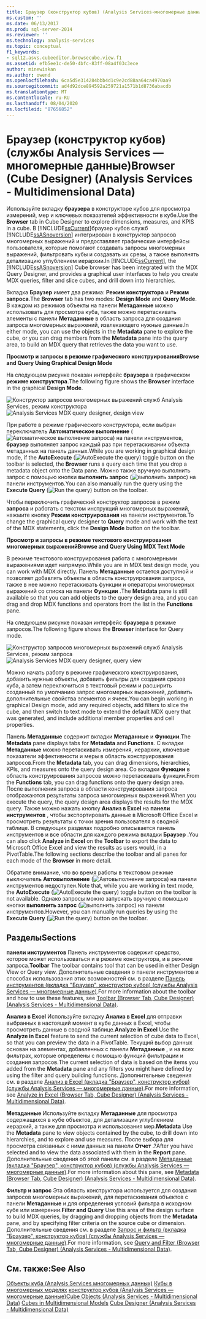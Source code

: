 ```yaml
---
title: Браузер (конструктор кубов) (Analysis Services-многомерные данные) | Документация Майкрософт
ms.custom: ''
ms.date: 06/13/2017
ms.prod: sql-server-2014
ms.reviewer: ''
ms.technology: analysis-services
ms.topic: conceptual
f1_keywords:
- sql12.asvs.cubeeditor.browsecube.view.f1
ms.assetid: efb5ee1c-de50-4bfc-83ff-08a4f03c3ece
author: minewiskan
ms.author: owend
ms.openlocfilehash: 6ca5d5e314284bbb4d1c9e2cd88aa64ca4970aa9
ms.sourcegitcommit: ad4d92dce894592a259721a1571b1d8736abacdb
ms.translationtype: MT
ms.contentlocale: ru-RU
ms.lasthandoff: 08/04/2020
ms.locfileid: "87656852"
---
```

# <a name="browser-cube-designer-analysis-services---multidimensional-data"></a><span data-ttu-id="054d1-102">Браузер (конструктор кубов) (службы Analysis Services — многомерные данные)</span><span class="sxs-lookup"><span data-stu-id="054d1-102">Browser (Cube Designer) (Analysis Services - Multidimensional Data)</span></span>
  <span data-ttu-id="054d1-103">Используйте вкладку **браузера** в конструкторе кубов для просмотра измерений, мер и ключевых показателей эффективности в кубе.</span><span class="sxs-lookup"><span data-stu-id="054d1-103">Use the **Browser** tab in Cube Designer to explore dimensions, measures, and KPIS in a cube.</span></span> <span data-ttu-id="054d1-104">В [!INCLUDE[ssCurrent](../includes/sscurrent-md.md)]браузер кубов служб [!INCLUDE[ssASnoversion](../includes/ssasnoversion-md.md)] интегрирован в конструктор запросов многомерных выражений и предоставляет графические интерфейсы пользователя, которые помогают создавать запросы многомерных выражений, фильтровать кубы и создавать их срезы, а также выполнять детализацию углублением иерархии.</span><span class="sxs-lookup"><span data-stu-id="054d1-104">In [!INCLUDE[ssCurrent](../includes/sscurrent-md.md)], the [!INCLUDE[ssASnoversion](../includes/ssasnoversion-md.md)] Cube browser has been integrated with the MDX Query Designer, and provides a graphical user interfaces to help you create MDX queries, filter and slice cubes, and drill down into hierarchies.</span></span>

 <span data-ttu-id="054d1-105">Вкладка **Браузер** имеет два режима: **Режим конструктора** и **Режим запроса**.</span><span class="sxs-lookup"><span data-stu-id="054d1-105">The **Browser** tab has two modes: **Design Mode** and **Query Mode**.</span></span> <span data-ttu-id="054d1-106">В каждом из режимов объекты на панели **Метаданные** можно использовать для просмотра куба, также можно перетаскивать элементы с панели **Метаданные** в область запроса для создания запроса многомерных выражений, извлекающего нужные данные.</span><span class="sxs-lookup"><span data-stu-id="054d1-106">In either mode, you can use the objects in the **Metadata** pane to explore the cube, or you can drag members from the **Metadata** pane into the query area, to build an MDX query that retrieves the data you want to use.</span></span>

 <span data-ttu-id="054d1-107">**Просмотр и запросы в режиме графического конструирования**</span><span class="sxs-lookup"><span data-stu-id="054d1-107">**Browse and Query Using Graphical Design Mode**</span></span>

 <span data-ttu-id="054d1-108">На следующем рисунке показан интерфейс **браузера** в графическом **режиме конструктора**.</span><span class="sxs-lookup"><span data-stu-id="054d1-108">The following figure shows the **Browser** interface in the graphical **Design Mode**.</span></span>

 <span data-ttu-id="054d1-109">![Конструктор запросов многомерных выражений служб Analysis Services, режим конструктора](media/rsqd-dsawas-mdx-designmode.gif "Конструктор запросов многомерных выражений служб Analysis Services, режим конструктора")</span><span class="sxs-lookup"><span data-stu-id="054d1-109">![Analysis Services MDX query designer, design view](media/rsqd-dsawas-mdx-designmode.gif "Analysis Services MDX query designer, design view")</span></span>

 <span data-ttu-id="054d1-110">При работе в режиме графического конструктора, если выбран переключатель **Автоматическое выполнение** (![Автоматическое выполнение запроса](media/rsqdicon-autoexecute.gif "Автоматическое выполнение запроса")) на панели инструментов, **браузер** выполняет запрос каждый раз при перетаскивании объекта метаданных на панель данных.</span><span class="sxs-lookup"><span data-stu-id="054d1-110">While you are working in graphical design mode, if the **AutoExecute** (![AutoExecute the query](media/rsqdicon-autoexecute.gif "AutoExecute the query")) toggle button on the toolbar is selected, the **Browser** runs a query each time that you drop a metadata object onto the Data pane.</span></span> <span data-ttu-id="054d1-111">Можно также вручную выполнить запрос с помощью кнопки **выполнить запрос** (![выполнить запрос](media/rsqdicon-run.gif "Выполнить запрос")) на панели инструментов.</span><span class="sxs-lookup"><span data-stu-id="054d1-111">You can also manually run the query using the **Execute Query** (![Run the query](media/rsqdicon-run.gif "Run the query")) button on the toolbar.</span></span>

 <span data-ttu-id="054d1-112">Чтобы переключить графический конструктор запросов в режим **запроса** и работать с текстом инструкций многомерных выражений, нажмите кнопку **Режим конструирования** на панели инструментов.</span><span class="sxs-lookup"><span data-stu-id="054d1-112">To change the graphical query designer to **Query** mode and work with the text of the MDX statements, click the **Design Mode** button on the toolbar.</span></span>

 <span data-ttu-id="054d1-113">**Просмотр и запросы в режиме текстового конструирования многомерных выражений**</span><span class="sxs-lookup"><span data-stu-id="054d1-113">**Browse and Query Using MDX Text Mode**</span></span>

 <span data-ttu-id="054d1-114">В режиме текстового конструирования работа с многомерными выражениями идет напрямую.</span><span class="sxs-lookup"><span data-stu-id="054d1-114">While you are in MDX test design mode, you can work with MDX directly.</span></span> <span data-ttu-id="054d1-115">Панель **Метаданные** остается доступной и позволяет добавлять объекты в область конструирования запроса, также в нее можно перетаскивать функции и операторы многомерных выражений со списка на панели **Функции** .</span><span class="sxs-lookup"><span data-stu-id="054d1-115">The **Metadata** pane is still available so that you can add objects to the query design area, and you can drag and drop MDX functions and operators from the list in the **Functions** pane.</span></span>

 <span data-ttu-id="054d1-116">На следующем рисунке показан интерфейс **браузера** в режиме запросов.</span><span class="sxs-lookup"><span data-stu-id="054d1-116">The following figure shows the **Browser** interface for Query mode.</span></span>

 <span data-ttu-id="054d1-117">![Конструктор запросов многомерных выражений служб Analysis Services, режим запроса](media/rsqd-dsawas-mdx-querymode.gif "Конструктор запросов многомерных выражений служб Analysis Services, режим запроса")</span><span class="sxs-lookup"><span data-stu-id="054d1-117">![Analysis Services MDX query designer, query view](media/rsqd-dsawas-mdx-querymode.gif "Analysis Services MDX query designer, query view")</span></span>

 <span data-ttu-id="054d1-118">Можно начать работу в режиме графического конструирования, добавить нужные объекты, добавить фильтры для создания срезов куба, а затем переключиться в текстовый режим и расширить созданный по умолчанию запрос многомерных выражений, добавить дополнительные свойства элементов и ячеек.</span><span class="sxs-lookup"><span data-stu-id="054d1-118">You can begin working in graphical Design mode, add any required objects, add filters to slice the cube, and then switch to text mode to extend the default MDX query that was generated, and include additional member properties and cell properties.</span></span>

 <span data-ttu-id="054d1-119">Панель **Метаданные** содержит вкладки **Метаданные** и **Функции**.</span><span class="sxs-lookup"><span data-stu-id="054d1-119">The **Metadata** pane displays tabs for **Metadata** and **Functions**.</span></span> <span data-ttu-id="054d1-120">С вкладки **Метаданные** можно перетаскивать измерения, иерархии, ключевые показатели эффективности и меры в область конструирования запросов.</span><span class="sxs-lookup"><span data-stu-id="054d1-120">From the **Metadata** tab, you can drag dimensions, hierarchies, KPIs, and measures onto the query design area.</span></span> <span data-ttu-id="054d1-121">Со вкладки **Функции** в область конструирования запросов можно перетаскивать функции.</span><span class="sxs-lookup"><span data-stu-id="054d1-121">From the **Functions** tab, you can drag functions onto the query design area.</span></span> <span data-ttu-id="054d1-122">После выполнения запроса в области конструирования запроса отображаются результаты запроса многомерных выражений.</span><span class="sxs-lookup"><span data-stu-id="054d1-122">When you execute the query, the query design area displays the results for the MDX query.</span></span> <span data-ttu-id="054d1-123">Также можно нажать кнопку **Анализ в Excel** на **панели инструментов** , чтобы экспортировать данные в Microsoft Office Excel и просмотреть результаты с точки зрения пользователя в сводной таблице. В следующих разделах подробно описывается панель инструментов и все области для каждого режима вкладки **Браузер** .</span><span class="sxs-lookup"><span data-stu-id="054d1-123">You can also click **Analyze in Excel** on the **Toolbar** to export the data to Microsoft Office Excel and view the results as users would, in a PivotTable.The following sections describe the toolbar and all panes for each mode of the **Browser** in more detail.</span></span>

 <span data-ttu-id="054d1-124">Обратите внимание, что во время работы в текстовом режиме выключатель **Автовыполнение** (![Автовыполнение запроса](media/rsqdicon-autoexecute.gif "Автоматическое выполнение запроса")) на панели инструментов недоступен.</span><span class="sxs-lookup"><span data-stu-id="054d1-124">Note that, while you are working in text mode, the **AutoExecute** (![AutoExecute the query](media/rsqdicon-autoexecute.gif "AutoExecute the query")) toggle button on the toolbar is not available.</span></span> <span data-ttu-id="054d1-125">Однако запросы можно запускать вручную с помощью кнопки **выполнить запрос** (![выполнить запрос](media/rsqdicon-run.gif "Выполнить запрос")) на панели инструментов.</span><span class="sxs-lookup"><span data-stu-id="054d1-125">However, you can manually run queries by using the **Execute Query** (![Run the query](media/rsqdicon-run.gif "Run the query")) button on the toolbar.</span></span>

## <a name="sections"></a><span data-ttu-id="054d1-126">Разделы</span><span class="sxs-lookup"><span data-stu-id="054d1-126">Sections</span></span>
 <span data-ttu-id="054d1-127">**панели инструментов** Панель инструментов содержит средство, которое может использоваться и в режиме конструктора, и в режиме запроса.</span><span class="sxs-lookup"><span data-stu-id="054d1-127">**Toolbar** The toolbar contains tool that can be used in either Design View or Query view.</span></span> <span data-ttu-id="054d1-128">Дополнительные сведения о панели инструментов и способах использования этих возможностей см. в разделе [Панель инструментов (вкладка "Браузер", конструктор кубов) (службы Analysis Services — многомерные данные)](toolbar-browser-tab-cube-designer-analysis-services-multidimensional-data.md).</span><span class="sxs-lookup"><span data-stu-id="054d1-128">For more information about the toolbar and how to use these features, see [Toolbar &#40;Browser Tab, Cube Designer&#41; &#40;Analysis Services - Multidimensional Data&#41;](toolbar-browser-tab-cube-designer-analysis-services-multidimensional-data.md).</span></span>

 <span data-ttu-id="054d1-129">**Анализ в Excel** Используйте вкладку **Анализ в Excel** для отправки выбранных в настоящий момент в кубе данных в Excel, чтобы просмотреть данные в сводной таблице.</span><span class="sxs-lookup"><span data-stu-id="054d1-129">**Analyze in Excel** Use the **Analyze in Excel** feature to send the current selection of cube data to Excel, so that you can preview the data in a PivotTable.</span></span> <span data-ttu-id="054d1-130">Текущий выбор данных основан на элементах, добавленных с панели **Метаданные** , и на всех фильтрах, которые определены с помощью функций фильтрации и создания запросов.</span><span class="sxs-lookup"><span data-stu-id="054d1-130">The current selection of data is based on the items you added from the **Metadata** pane and any filters you might have defined by using the filter and query building functions.</span></span> <span data-ttu-id="054d1-131">Дополнительные сведения см. в разделе [Анализ в Excel (вкладка "Браузер", конструктор кубов) (службы Analysis Services — многомерные данные)](analyze-in-excel-browser-cube-designer-analysis-services-multidimensional-data.md).</span><span class="sxs-lookup"><span data-stu-id="054d1-131">For more information, see [Analyze in Excel &#40;Browser Tab, Cube Designer&#41; &#40;Analysis Services - Multidimensional Data&#41;](analyze-in-excel-browser-cube-designer-analysis-services-multidimensional-data.md).</span></span>

 <span data-ttu-id="054d1-132">**Метаданные** Используйте вкладку **Метаданные** для просмотра содержащихся в кубе объектов, для детализации углублением иерархий, а также для просмотра и использования мер.</span><span class="sxs-lookup"><span data-stu-id="054d1-132">**Metadata** Use the **Metadata** pane to view objects contained by the cube, to drill down into hierarchies, and to explore and use measures.</span></span> <span data-ttu-id="054d1-133">После выбора для просмотра связанных с ними данных на панели **Отчет** .?</span><span class="sxs-lookup"><span data-stu-id="054d1-133">After you have selected and to view the data associated with them in the **Report** pane.</span></span> <span data-ttu-id="054d1-134">Дополнительные сведения об этой панели см. в разделе [Метаданные (вкладка "Браузер", конструктор кубов) (службы Analysis Services — многомерные данные)](metadata-browser-tab-cube-designer-analysis-services-multidimensional-data.md).</span><span class="sxs-lookup"><span data-stu-id="054d1-134">For more information about this pane, see [Metadata &#40;Browser Tab, Cube Designer&#41; &#40;Analysis Services - Multidimensional Data&#41;](metadata-browser-tab-cube-designer-analysis-services-multidimensional-data.md).</span></span>

 <span data-ttu-id="054d1-135">**Фильтр и запрос** Эта область конструктора используется для создания запросов многомерных выражений, для перетаскивания объектов с панели **Метаданные** и для определения условий фильтра в исходном кубе или измерении.</span><span class="sxs-lookup"><span data-stu-id="054d1-135">**Filter and Query** Use this area of the design surface to build MDX queries, by dragging and dropping objects from the **Metadata** pane, and by specifying filter criteria on the source cube or dimension.</span></span> <span data-ttu-id="054d1-136">Дополнительные сведения см. в разделе [Запрос и фильтр (вкладка "Браузер", конструктор кубов) (службы Analysis Services — многомерные данные)](query-filter-browser-cube-designer-analysis-services-multidimensional-data.md).</span><span class="sxs-lookup"><span data-stu-id="054d1-136">For more information, see [Query and Filter &#40;Browser Tab, Cube Designer&#41; &#40;Analysis Services - Multidimensional Data&#41;](query-filter-browser-cube-designer-analysis-services-multidimensional-data.md).</span></span>

## <a name="see-also"></a><span data-ttu-id="054d1-137">См. также:</span><span class="sxs-lookup"><span data-stu-id="054d1-137">See Also</span></span>
 <span data-ttu-id="054d1-138">[Объекты куба &#40;Analysis Services многомерных данных&#41;](multidimensional-models-olap-logical-cube-objects/cube-objects-analysis-services-multidimensional-data.md) [Кубы в многомерных моделях](multidimensional-models/cubes-in-multidimensional-models.md) [конструктор кубов &#40;Analysis Services — многомерные данные&#41;](cube-designer-analysis-services-multidimensional-data.md)</span><span class="sxs-lookup"><span data-stu-id="054d1-138">[Cube Objects &#40;Analysis Services - Multidimensional Data&#41;](multidimensional-models-olap-logical-cube-objects/cube-objects-analysis-services-multidimensional-data.md) [Cubes in Multidimensional Models](multidimensional-models/cubes-in-multidimensional-models.md) [Cube Designer &#40;Analysis Services - Multidimensional Data&#41;](cube-designer-analysis-services-multidimensional-data.md)</span></span>


